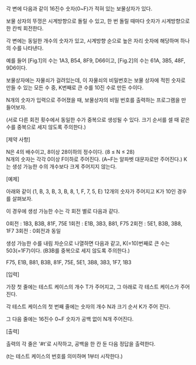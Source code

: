 각 변에 다음과 같이 16진수 숫자(0~F)가 적혀 있는 보물상자가 있다.

보물 상자의 뚜껑은 시계방향으로 돌릴 수 있고, 한 번 돌릴 때마다 숫자가 시계방향으로 한 칸씩 회전한다.

 

각 변에는 동일한 개수의 숫자가 있고, 시계방향 순으로 높은 자리 숫자에 해당하며 하나의 수를 나타낸다.

예를 들어 [Fig.1]의 수는 1A3, B54, 8F9, D66이고, [Fig.2]의 수는 61A, 3B5, 48F, 9D6이다.

보물상자에는 자물쇠가 걸려있는데, 이 자물쇠의 비밀번호는 보물 상자에 적힌 숫자로 만들 수 있는 모든 수 중, K번째로 큰 수를 10진 수로 만든 수이다.

N개의 숫자가 입력으로 주어졌을 때, 보물상자의 비밀 번호를 출력하는 프로그램을 만들어보자.

(서로 다른 회전 횟수에서 동일한 수가 중복으로 생성될 수 있다. 크기 순서를 셀 때 같은 수를 중복으로 세지 않도록 주의한다.)

 

[제약 사항]
 

N은 4의 배수이고, 8이상 28이하의 정수이다. (8 ≤ N ≤ 28)       
N개의 숫자는 각각 0이상 F이하로 주어진다. (A~F는 알파벳 대문자로만 주어진다.)
K는 생성 가능한 수의 개수보다 크게 주어지지 않는다.
 

[예제]
 

아래와 같이 (1, B, 3, B, 3, B, 8, 1, F, 7, 5, E) 12개의 숫자가 주어지고 K가 10인 경우를 살펴보자.
 



 

이 경우에 생성 가능한 수는 각 회전 별로 다음과 같다.  

0회전 : 1B3, B3B, 81F, 75E
1회전 : E1B, 3B3, B81, F75
2회전 : 5E1, B3B, 3B8, 1F7
3회전 : 0회전과 동일

생성 가능한 수를 내림 차순으로 나열하면 다음과 같고, K(=10)번째로 큰 수는 503(=1F7)이다.
(B3B를 중복으로 세지 않도록 주의한다.)

F75, E1B, B81, B3B, 81F, 75E, 5E1, 3B8, 3B3, 1F7, 1B3

 

 

 

 

[입력]

가장 첫 줄에는 테스트 케이스의 개수 T가 주어지고, 그 아래로 각 테스트 케이스가 주어진다.

각 테스트 케이스의 첫 번째 줄에는 숫자의 개수 N과 크기 순서 K가 주어 진다.

그 다음 줄에는 16진수 0~F 숫자가 공백 없이 N개 주어진다.

 

[출력]

출력의 각 줄은 '#t'로 시작하고, 공백을 한 칸 둔 다음 정답을 출력한다.

(t는 테스트 케이스의 번호를 의미하며 1부터 시작한다.)